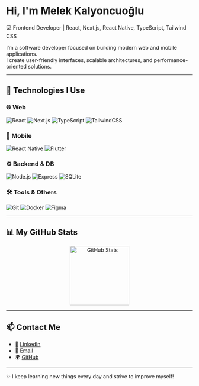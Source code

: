 # Hi, I'm Melek Kalyoncuoğlu  

💻 Frontend Developer | React, Next.js, React Native, TypeScript, Tailwind CSS  

I’m a software developer focused on building modern web and mobile applications.  
I create user-friendly interfaces, scalable architectures, and performance-oriented solutions.  

---

## 🚀 Technologies I Use

### 🌐 Web
![React](https://img.shields.io/badge/React-61DBFB?style=for-the-badge&logo=react&logoColor=black)
![Next.js](https://img.shields.io/badge/Next.js-000000?style=for-the-badge&logo=nextdotjs&logoColor=white)
![TypeScript](https://img.shields.io/badge/TypeScript-007ACC?style=for-the-badge&logo=typescript&logoColor=white)
![TailwindCSS](https://img.shields.io/badge/TailwindCSS-38B2AC?style=for-the-badge&logo=tailwindcss&logoColor=white)

### 📱 Mobile
![React Native](https://img.shields.io/badge/React%20Native-61DBFB?style=for-the-badge&logo=react&logoColor=black)
![Flutter](https://img.shields.io/badge/Flutter-02569B?style=for-the-badge&logo=flutter&logoColor=white)

### ⚙️ Backend & DB
![Node.js](https://img.shields.io/badge/Node.js-339933?style=for-the-badge&logo=nodedotjs&logoColor=white)
![Express](https://img.shields.io/badge/Express-000000?style=for-the-badge&logo=express&logoColor=white)
![SQLite](https://img.shields.io/badge/SQLite-003B57?style=for-the-badge&logo=sqlite&logoColor=white)

### 🛠️ Tools & Others
![Git](https://img.shields.io/badge/Git-F05032?style=for-the-badge&logo=git&logoColor=white)
![Docker](https://img.shields.io/badge/Docker-2496ED?style=for-the-badge&logo=docker&logoColor=white)
![Figma](https://img.shields.io/badge/Figma-F24E1E?style=for-the-badge&logo=figma&logoColor=white)

---

## 📊 My GitHub Stats

<p align="center">
  <img src="https://github-readme-stats.vercel.app/api?username=melekalyoncu&show_icons=true&theme=radical" alt="GitHub Stats" height="160" />
</p>

---

## 📫 Contact Me

- 💼 [LinkedIn](https://www.linkedin.com/in/melek-kalyoncuoğlu-4a17b3229/)  
- 📧 [Email](mailto:melekalyoncuoglu2003@gmail.com)  
- 🌍 [GitHub](https://github.com/melekalyoncu)  

---
✨ I keep learning new things every day and strive to improve myself!
